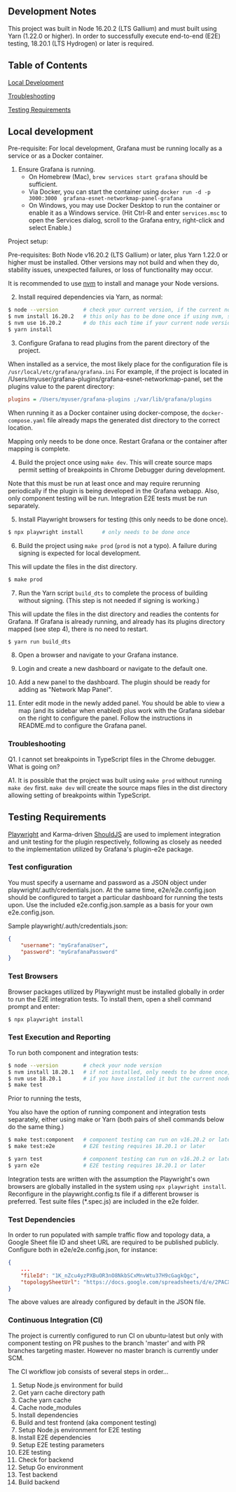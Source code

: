 
## Development Notes

This project was built in Node 16.20.2 (LTS Gallium) and must built using Yarn (1.22.0 or higher).
In order to successfully execute end-to-end (E2E) testing, 18.20.1 (LTS Hydrogen) or later is required.

## Table of Contents

[Local Development](#local-development)

[Troubleshooting](#troubleshooting)

[Testing Requirements](#testing-requirements)

## Local development

Pre-requisite: For local development, Grafana must be running locally as a service or as a Docker container.

1. Ensure Grafana is running.
    - On Homebrew (Mac), `brew services start grafana` should be sufficient.
    - Via Docker, you can start the container using `docker run -d -p 3000:3000  grafana-esnet-networkmap-panel-grafana`
    - On Windows, you may use Docker Desktop to run the container or enable it as a Windows service. (Hit Ctrl-R and enter
    `services.msc` to open the Services dialog, scroll to the Grafana entry, right-click and select Enable.)

Project setup:

Pre-requisites: Both Node v16.20.2 (LTS Gallium) or later, plus Yarn 1.22.0 or higher must be installed.
Other versions may not build and when they do, stability issues, unexpected failures, or loss of functionality may occur.

It is recommended to use [nvm](https://github.com/nvm-sh/nvm) to install and manage your Node versions.

2. Install required dependencies via Yarn, as normal:

```sh
$ node --version        # check your current version, if the current node version is already v16.20.2, skip to yarn
$ nvm install 16.20.2   # this only has to be done once if using nvm, skip to yarn after installation
$ nvm use 16.20.2       # do this each time if your current node version differs
$ yarn install
```

3. Configure Grafana to read plugins from the parent directory of the project.

When installed as a service, the most likely place for the configuration file is `/usr/local/etc/grafana/grafana.ini`
For example, if the project is located in /Users/myuser/grafana-plugins/grafana-esnet-networkmap-panel, set the
plugins value to the parent directory:

```grafana.ini
plugins = /Users/myuser/grafana-plugins ;/var/lib/grafana/plugins
```

When running it as a Docker container using docker-compose, the `docker-compose.yaml` file already maps the generated
dist directory to the correct location.

Mapping only needs to be done once. Restart Grafana or the container after mapping is complete.

4. Build the project once using `make dev`. This will create source maps permit setting of breakpoints in Chrome Debugger during development.

Note that this must be run at least once and may require rerunning periodically if the plugin is being developed in the Grafana webapp.
Also, only component testing will be run. Integration E2E tests must be run separately.

5. Install Playwright browsers for testing (this only needs to be done once).

```sh
$ npx playwright install      # only needs to be done once
```

6. Build the project using `make prod` (`prod` is not a typo). A failure during signing is expected for local development.

This will update the files in the dist directory.

```sh
$ make prod
```

7. Run the Yarn script `build_dts` to complete the process of building without signing. (This step is not needed if signing is working.)

This will update the files in the dist directory and readies the contents for Grafana. If Grafana is already running,
and already has its plugins directory mapped (see step 4), there is no need to restart.

```sh
$ yarn run build_dts
```

8. Open a browser and navigate to your Grafana instance.

9. Login and create a new dashboard or navigate to the default one.

10. Add a new panel to the dashboard. The plugin should be ready for adding as "Network Map Panel".

11. Enter edit mode in the newly added panel. You should be able to view a map (and its sidebar when enabled) plus work with the
Grafana sidebar on the right to configure the panel. Follow the instructions in README.md to configure the Grafana panel.

### Troubleshooting

Q1. I cannot set breakpoints in TypeScript files in the Chrome debugger. What is going on?

A1. It is possible that the project was built using `make prod` without running `make dev` first. `make dev` will create the source
    maps files in the dist directory allowing setting of breakpoints within TypeScript.

## Testing Requirements

[Playwright](https://https://playwright.dev/) and Karma-driven [ShouldJS](https://shouldjs.github.io/) are used to implement integration
and unit testing for the plugin respectively, following as closely as needed to the implementation utilized by Grafana's plugin-e2e
package.

### Test configuration

You must specify a username and password as a JSON object under playwright/.auth/credentials.json. At the same time,
e2e/e2e.config.json should be configured to target a particular dashboard for running the tests upon. Use the included
e2e.config.json.sample as a basis for your own e2e.config.json.

Sample playwright/.auth/credentials.json:

```json
{
    "username": "myGrafanaUser",
    "password": "myGrafanaPassword"
}
```

### Test Browsers

Browser packages utilized by Playwright must be installed globally in order to run the E2E integration tests. To install them,
open a shell command prompt and enter:

```sh
$ npx playwright install
```

### Test Execution and Reporting

To run both component and integration tests:

```sh
$ node --version        # check your node version
$ nvm install 18.20.1   # if not installed, only needs to be done once, then skip to make
$ nvm use 18.20.1       # if you have installed it but the current node is not matching 18.20.1, switch to it
$ make test
```

Prior to running the tests,

You also have the option of running component and integration tests separately, either using make or Yarn (both pairs
of shell commands below do the same thing.)

```sh
$ make test:component   # component testing can run on v16.20.2 or later
$ make test:e2e         # E2E testing requires 18.20.1 or later

$ yarn test             # component testing can run on v16.20.2 or later
$ yarn e2e              # E2E testing requires 18.20.1 or later
```

Integration tests are written with the assumption the Playwright's own browsers are globally installed in the system
using `npx playwright install`. Reconfigure in the playwright.config.ts file if a different browser is
preferred. Test suite files (*.spec.js) are included in the e2e folder.

### Test Dependencies

In order to run populated with sample traffic flow and topology data, a Google Sheet file ID and sheet URL are required
to be published publicly. Configure both in e2e/e2e.config.json, for instance:

```json
{
    ...
    "fileId": "1K_nZcu4yzPXBuOR3nO8NkbSCxMnvWtu37H9cGagkQgc",
    "topologySheetUrl": "https://docs.google.com/spreadsheets/d/e/2PACX-1vQn18dEVlFjvL3arvbiaOZIKkLseVSIXFg9Gw3Qp4rY2KruDvAZ0FfYMylt31Ia3Nx8Gxm08alIMmtW/pub?gid=261150740&single=true&output=tsv"
}
```

The above values are already configured by default in the JSON file.

### Continuous Integration (CI)

The project is currently configured to run CI on ubuntu-latest but only with component testing on PR pushes to the
branch 'master' and with PR branches targeting master. However no master branch is currently under SCM.

The CI workflow job consists of several steps in order...

1. Setup Node.js environment for build
2. Get yarn cache directory path
3. Cache yarn cache
4. Cache node_modules
5. Install dependencies
6. Build and test frontend (aka component testing)
7. Setup Node.js environment for E2E testing
8. Install E2E dependencies
9. Setup E2E testing parameters
10. E2E testing
11. Check for backend
12. Setup Go environment
13. Test backend
14. Build backend